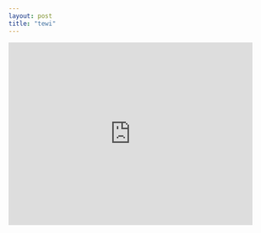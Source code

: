 ```yaml
---
layout: post
title: "tewi"
---
```


<iframe width="480" height="360" src="https://www.youtube.com/embed/r-duN9pRYD0" frameborder="0" allowfullscreen></iframe>

